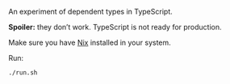 An experiment of dependent types in TypeScript.

**Spoiler:** they don’t work. TypeScript is not ready for production.

Make sure you have [Nix](https://nixos.org/nix/) installed in your system.

Run:

``` sh
./run.sh
```

